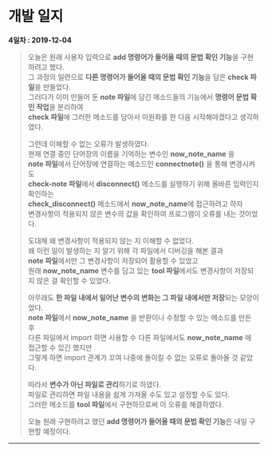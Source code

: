 # 개발 일지
**4일차 : 2019-12-04**  
  
>오늘은 원래 사용자 입력으로 **add 명령어가 들어올 때의 문법 확인 기능**을 구현하려고 했다.  
그 과정의 일련으로 **다른 명령어가 들어올 때의 문법 확인 기능**을 담은 **check 파일**을 만들었다.  
그러다가 이미 만들어 둔 **note 파일**에 담긴 메소드들의 기능에서 **명령어 문법 확인 작업**을 분리하여  
**check 파일**에 그러한 메소드를 담아서 이원화를 한 다음 시작해야겠다고 생각하였다.  
>
>그런데 이해할 수 없는 오류가 발생하였다.  
현재 연결 중인 단어장의 이름을 기억하는 변수인 **now_note_name** 을  
**note 파일**에서 단어장에 연결하는 메소드인 **connectnote()** 을 통해 변경시켜도  
**check-note 파일**에서 **disconnect()** 메소드를 실행하기 위해 올바른 입력인지 확인하는  
**check_disconnect()** 메소드에서 **now_note_name**에 접근하려고 하자  
변경사항이 적용되지 않은 변수의 값을 확인하여 프로그램이 오류를 내는 것이었다.  
>
>도대체 왜 변경사항이 적용되지 않는 지 이해할 수 없었다.  
왜 이런 일이 발생하는 지 알기 위해 각 파일에서 디버깅을 해본 결과  
**note 파일**에서만 그 변경사항이 저장되어 활용할 수 있었고  
원래 **now_note_name** 변수를 담고 있는 **tool 파일**에서도 변경사항이 저장되지 않은 걸 확인할 수 있었다.  
>  
>아무래도 **한 파일 내에서 일어난 변수의 변화는 그 파일 내에서만 저장**되는 모양이었다.  
**note 파일**에서 **now_note_name** 을 반환이나 수정할 수 있는 메소드를 만든 후  
다른 파일에서 import 하면 사용할 수 다른 파일에서도 **now_note_name** 에 접근할 수 있긴 했지만  
그렇게 하면 import 관계가 꼬여 나중에 돌이킬 수 없는 오류로 돌아올 것 같았다.  
>  
>따라서 **변수가 아닌 파일로 관리**하기로 하였다.  
파일로 관리하면 파일 내용을 쉽게 가져올 수도 있고 설정할 수도 있다.  
그러한 메소드를 **tool 파일**에서 구현하므로써 이 오류를 해결하였다.  
>  
>오늘 원래 구현하려고 했던 **add 명령어가 들어올 때의 문법 확인 기능**은 내일 구현할 예정이다.
   
---